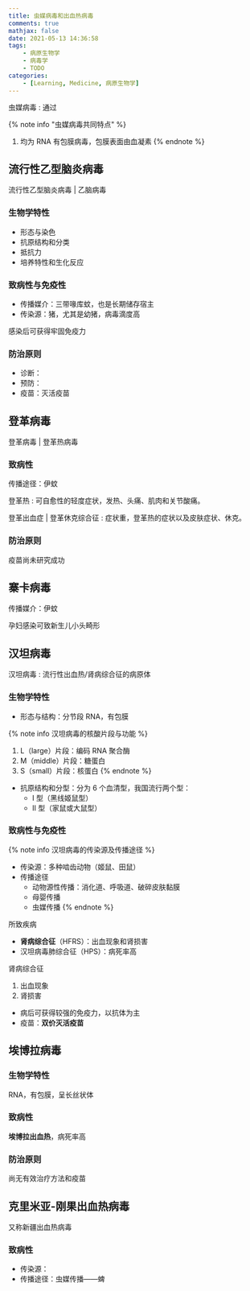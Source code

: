 ```yaml
---
title: 虫媒病毒和出血热病毒
comments: true
mathjax: false
date: 2021-05-13 14:36:58
tags:
    - 病原生物学
    - 病毒学
    - TODO
categories:
    - [Learning, Medicine, 病原生物学]
---
```


虫媒病毒
: 通过

<!-- more -->

{% note info "虫媒病毒共同特点" %}
1. 均为 RNA 有包膜病毒，包膜表面由血凝素
{% endnote %}

## 流行性乙型脑炎病毒

流行性乙型脑炎病毒 | 乙脑病毒

### 生物学特性

- 形态与染色
- 抗原结构和分类
- 抵抗力
- 培养特性和生化反应

### 致病性与免疫性

- 传播媒介：三带喙库蚊，也是长期储存宿主
- 传染源：猪，尤其是幼猪，病毒滴度高

感染后可获得牢固免疫力

### 防治原则

- 诊断：
- 预防：
- 疫苗：灭活疫苗

## 登革病毒

登革病毒 | 登革热病毒

### 致病性

传播途径：伊蚊

登革热
: 可自愈性的轻度症状，发热、头痛、肌肉和关节酸痛。

登革出血症 | 登革休克综合征
: 症状重，登革热的症状以及皮肤症状、休克。

### 防治原则

疫苗尚未研究成功

## 寨卡病毒

传播媒介：伊蚊

孕妇感染可致新生儿小头畸形


## 汉坦病毒

汉坦病毒
: 流行性出血热/肾病综合征的病原体

### 生物学特性

- 形态与结构：分节段 RNA，有包膜

{% note info 汉坦病毒的核酸片段与功能 %}
1. L（large）片段：编码 RNA 聚合酶
2. M（middle）片段：糖蛋白
3. S（small）片段：核蛋白
{% endnote %}

- 抗原结构和分型：分为 6 个血清型，我国流行两个型：
  - Ⅰ 型（黑线姬鼠型）
  - Ⅱ 型（家鼠或大鼠型）

### 致病性与免疫性

{% note info 汉坦病毒的传染源及传播途径 %}
- 传染源：多种啮齿动物（姬鼠、田鼠）
- 传播途径
  - 动物源性传播：消化道、呼吸道、破碎皮肤黏膜
  - 母婴传播
  - 虫媒传播
{% endnote %}

所致疾病
- **肾病综合征**（HFRS）：出血现象和肾损害
- 汉坦病毒肺综合征（HPS）：病死率高

肾病综合征
1. 出血现象
2. 肾损害

- 病后可获得较强的免疫力，以抗体为主
- 疫苗：**双价灭活疫苗**

## 埃博拉病毒

### 生物学特性

RNA，有包膜，呈长丝状体

### 致病性

**埃博拉出血热**，病死率高

### 防治原则

尚无有效治疗方法和疫苗

## 克里米亚-刚果出血热病毒

又称新疆出血热病毒

### 致病性

- 传染源：
- 传播途径：虫媒传播——蜱

